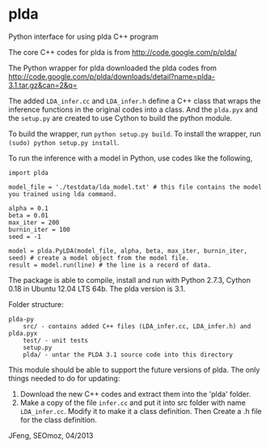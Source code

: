 plda
=======

Python interface for using plda C++ program


The core C++ codes for plda is from http://code.google.com/p/plda/

The Python wrapper for plda downloaded the plda codes from http://code.google.com/p/plda/downloads/detail?name=plda-3.1.tar.gz&can=2&q=

The added `LDA_infer.cc` and `LDA_infer.h` define a C++ class that wraps the inference functions in the original codes into a class. And the `plda.pyx` and the `setup.py` are created to use Cython to build the python module. 

To build the wrapper, run `python setup.py build`.
To install the wrapper, run `(sudo) python setup.py install`.

To run the inference with a model in Python, use codes like the following,

    import plda

    model_file = './testdata/lda_model.txt' # this file contains the model you trained using lda command.

    alpha = 0.1
    beta = 0.01
    max_iter = 200
    burnin_iter = 100
    seed = -1

    model = plda.PyLDA(model_file, alpha, beta, max_iter, burnin_iter, seed) # create a model object from the model file.
    result = model.run(line) # the line is a record of data.

The package is able to compile, install and run with Python 2.7.3, Cython 0.18 in Ubuntu 12.04 LTS 64b. The plda version is 3.1.

Folder structure:

    plda-py
        src/ - contains added C++ files (LDA_infer.cc, LDA_infer.h) and plda.pyx
        test/ - unit tests
        setup.py
        plda/ - untar the PLDA 3.1 source code into this directory

This module should be able to support the future versions of plda. The only things needed to do for updating:

1. Download the new C++ codes and extract them into the 'plda' folder.
2. Make a copy of the file `infer.cc` and put it into src folder with name `LDA_infer.cc`. Modify it to make it a class definition. Then Create a .h file for the class definition.

JFeng, SEOmoz, 04/2013
